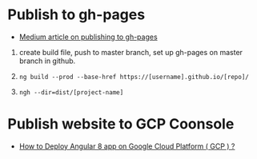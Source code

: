 # Publish to gh-pages

* [Medium article on publishing to gh-pages](https://medium.com/code-sketch/how-to-deploy-an-angular-7-app-to-github-pages-9427b609645f)

1. create build file, push to master branch, set up gh-pages on master branch in github.

2. `ng build --prod --base-href https://[username].github.io/[repo]/`

3. `ngh --dir=dist/[project-name]`

# Publish website to GCP Coonsole

* [How to Deploy Angular 8 app on Google Cloud Platform ( GCP ) ?](https://medium.com/@karthiksagar/how-to-deploy-angular-8-app-on-google-cloud-platform-gcp-cdd79e5cc5cf)

